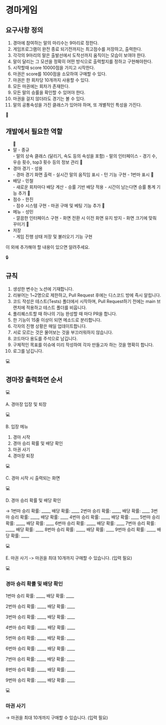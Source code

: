 
<!-- Shared HTML Code -->

<h1>경마게임</h1>

<h2>요구사항 정의</h2>
<ol>
  <li>경마에 참여하는 말의 마리수는 9마리로 정한다.</li>
  <li>게임프로그램이 완전 종료 되기전까지는 최고점수를 저장하고, 출력한다.</li>
  <li>각각의 9마리의 말은 출발선에서 도착선까지 움직이는 모습이 보여야 한다. </li>
  <li>말이 달리는 그 모션을 정확히 어떤 방식으로 출력할지를 정하고 구현해야한다. </li>
  <li>시작할때 score 10000점을 가지고 시작한다. </li>
  <li>마권은 score를 1000점을 소모하여 구매할 수 있다. </li>
  <li>마권은 한 회차당 10개까지 사용할 수 있다. </li>
  <li>모든 마권에는 회차가 존재한다. </li>
  <li>모든 말의 승률을 확인할 수 있어야 한다. </li>
  <li>마권을 걸지 않더라도 경기는 볼 수 있다. </li>
  <li>말의 공통속성을 가진 클래스가 있어야 하며, 또 개별적인 특성을 가진다. </li>
  <!-- ... -->
</ol>

🌱<h2>개발에서 필요한 역할</h2>
<ul>
  🏇<li>말 - 종규</li>
    - 말의 상속 클래스 (달리기, 속도 등의 속성을 포함)
    - 말의 인터페이스
    - 경기 수, 우승 횟수, top3 횟수 등의 정보 관리
 🏇<li>경마 경기 - 성용</li>
    - 경마 경기 화면 출력
    - 실시간 말의 움직임 표시
    - 턴 기능 구현
    - 1번마 표시
  🏇<li>배당 - 민철</li>
    - 새로운 회차마다 배당 계산
    - 승률 기반 배당 적용
    - 시간이 남는다면 승률 통계 기능 추가
  🏇<li>점수 - 한진</li>
    - 점수 시스템 구현
    - 마권 구매 및 베팅 기능 추가
  🏇<li>메뉴 - 성민</li>
    - 깔끔한 인터페이스 구현
    - 화면 전환 시 이전 화면 유지 방지
    - 화면 크기에 맞춰 꾸미기
  🏇<li>저장</li>
    - 게임 진행 상태 저장 및 불러오기 기능 구현
</ul>
이 외에 추가해야 할 내용이 있으면 알려주세요.

🔒<h2>규칙</h2>
<ol>
  <li>생성한 변수는 노션에 기재합니다.</li>
  <li>리뷰어는 1~2명으로 제한하고, Pull Request 후에는 디스코드 방에 즉시 알립니다.</li>
  <li>코드 작성은 테스트(Tests) 폴더에서 시작하며, Pull Request하기 전에는 main 브랜치에 적용하고 테스트 폴더를 비웁니다. 
  <li>풀리퀘스트할 때 하나의 기능 완성할 때 마다 PR을 합니다.</li>
  <li>한 기능이 15줄 이상이 되면 메소드로 분리합니다.</li>
  <li>각자의 진행 상황은 매일 업데이트합니다.</li>
  <li>서로 모르는 것은 물어보는 것을 부끄러워하지 않습니다.</li>
  <li>코드마다 용도를 주석으로 남깁니다.</li>
  <li>구체적인 목표를 이슈에 미리 작성하여 각자 만들고자 하는 것을 명확히 합니다.</li>
  <li>로그를 남깁니다.</li>
</ol>

💻<h2>경마장 출력화면 순서</h2>
💻<p>A. 경마장 입장 및 퇴장</p>
💻<p>B. 입장 메뉴</p>
<ol>
  <li>경마 시작</li>
  <li>경마 승리 확률 및 배당 확인</li>
  <li>마권 사기</li>
  <li>경마장 퇴장</li>
</ol>
💻<p>C. 경마 시작 시 출력되는 화면</p>
💻<p>D. 경마 승리 확률 및 배당 확인</p>
<p>→ 1번마 승리
  확률: ____, 배당 확률: ____
2번마 승리 확률: ____, 배당 확률: ____
3번마 승리 확률: ____, 배당 확률: ____
4번마 승리 확률: ____, 배당 확률: ____
5번마 승리 확률: ____, 배당 확률: ____
6번마 승리 확률: ____, 배당 확률: ____
7번마 승리 확률: ____, 배당 확률: ____
8번마 승리 확률: ____, 배당 확률: ____
9번마 승리 확률: ____, 배당 확률: ____

💻<p>E. 마권 사기 -> 마권을 최대 10개까지 구매할 수 있습니다. (입력 필요)</p> 

💻<h3>경마 승리 확률 및 배당 확인</h3>
<p>1번마 승리 확률: ____, 배당 확률: ____</p>
<p>2번마 승리 확률: ____, 배당 확률: ____</p>
<p>3번마 승리 확률: ____, 배당 확률: ____</p>
<p>4번마 승리 확률: ____, 배당 확률: ____</p>
<p>5번마 승리 확률: ____, 배당 확률: ____</p>
<p>6번마 승리 확률: ____, 배당 확률: ____</p>
<p>7번마 승리 확률: ____, 배당 확률: ____</p>
<p>8번마 승리 확률: ____, 배당 확률: ____</p>
<p>9번마 승리 확률: ____, 배당 확률: ____</p>
💻<h3>마권 사기</h3>
<p>→ 마권을 최대 10개까지 구매할 수 있습니다. (입력 필요)</p>

<!-- ... -->
